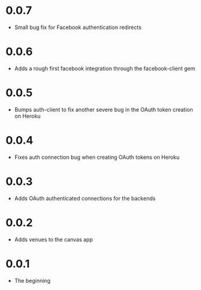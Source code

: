 # 0.0.7

* Small bug fix for Facebook authentication redirects

# 0.0.6

* Adds a rough first facebook integration through the facebook-client gem

# 0.0.5

* Bumps auth-client to fix another severe bug in the OAuth token creation on Heroku

# 0.0.4

* Fixes auth connection bug when creating OAuth tokens on Heroku

# 0.0.3

* Adds OAuth authenticated connections for the backends

# 0.0.2

* Adds venues to the canvas app

# 0.0.1

* The beginning

